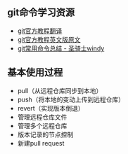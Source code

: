 ## git命令学习资源
* [git官方教程翻译](https://git-scm.com/book/zh/v2/%E8%B5%B7%E6%AD%A5-%E5%85%B3%E4%BA%8E%E7%89%88%E6%9C%AC%E6%8E%A7%E5%88%B6)
* [git官方教程英文版原文](https://git-scm.com/doc)
* [git常用命令总结 - 圣骑士windy](http://www.cnblogs.com/mengdd/p/4153773.html)


## 基本使用过程
* pull（从远程仓库同步到本地）
* push（将本地的变动上传到远程仓库）
* revert（实现版本倒退）
* 管理远程仓库文件
* 管理多个远程仓库
* 版本记录的节点控制
* 新建pull request
